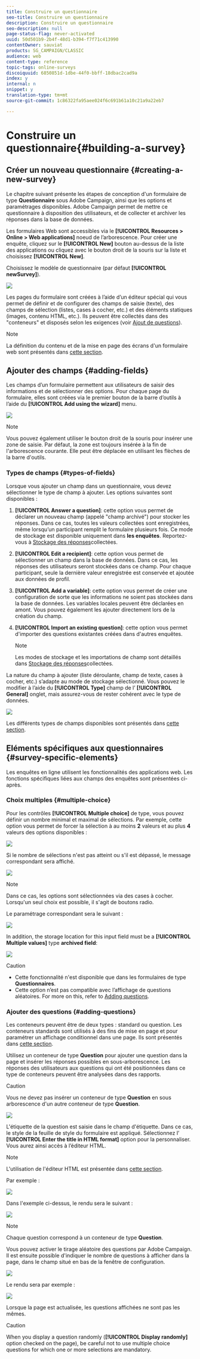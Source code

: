 ```yaml
---
title: Construire un questionnaire
seo-title: Construire un questionnaire
description: Construire un questionnaire
seo-description: null
page-status-flag: never-activated
uuid: 50d501b9-2b4f-48d1-b394-f7f71c413990
contentOwner: sauviat
products: SG_CAMPAIGN/CLASSIC
audience: web
content-type: reference
topic-tags: online-surveys
discoiquuid: 6850851d-1dbe-44f0-bbff-18dbac2cad9a
index: y
internal: n
snippet: y
translation-type: tm+mt
source-git-commit: 1c86322fa95aee024f6c691b61a10c21a9a22eb7

---
```



# Construire un questionnaire{#building-a-survey}

## Créer un nouveau questionnaire {#creating-a-new-survey}

Le chapitre suivant présente les étapes de conception d&#39;un formulaire de type **Questionnaire** sous Adobe Campaign, ainsi que les options et paramétrages disponibles. Adobe Campaign permet de mettre ce questionnaire à disposition des utilisateurs, et de collecter et archiver les réponses dans la base de données.

Les formulaires Web sont accessibles via le **[!UICONTROL Resources > Online > Web applications]** noeud de l’arborescence. Pour créer une enquête, cliquez sur le **[!UICONTROL New]** bouton au-dessus de la liste des applications ou cliquez avec le bouton droit de la souris sur la liste et choisissez **[!UICONTROL New]**.

Choisissez le modèle de questionnaire (par défaut **[!UICONTROL newSurvey]**).

![](assets/s_ncs_admin_survey_select_template.png)

Les pages du formulaire sont créées à l’aide d’un éditeur spécial qui vous permet de définir et de configurer des champs de saisie (texte), des champs de sélection (listes, cases à cocher, etc.) et des éléments statiques (images, contenu HTML, etc.). Ils peuvent être collectés dans des &quot;conteneurs&quot; et disposés selon les exigences (voir [Ajout de questions](#adding-questions)).

>[!NOTE]
>
>La définition du contenu et de la mise en page des écrans d&#39;un formulaire web sont présentés dans [cette section](../../web/using/about-web-forms.md).

## Ajouter des champs {#adding-fields}

Les champs d’un formulaire permettent aux utilisateurs de saisir des informations et de sélectionner des options. Pour chaque page du formulaire, elles sont créées via le premier bouton de la barre d’outils à l’aide du **[!UICONTROL Add using the wizard]** menu.

![](assets/s_ncs_admin_survey_add_field_menu.png)

>[!NOTE]
>
>Vous pouvez également utiliser le bouton droit de la souris pour insérer une zone de saisie. Par défaut, la zone est toujours insérée à la fin de l&#39;arborescence courante. Elle peut être déplacée en utilisant les flèches de la barre d&#39;outils.

### Types de champs {#types-of-fields}

Lorsque vous ajouter un champ dans un questionnaire, vous devez sélectionner le type de champ à ajouter. Les options suivantes sont disponibles :

1. **[!UICONTROL Answer a question]**: cette option vous permet de déclarer un nouveau champ (appelé &quot;champ archivé&quot;) pour stocker les réponses. Dans ce cas, toutes les valeurs collectées sont enregistrées, même lorsqu’un participant remplit le formulaire plusieurs fois. Ce mode de stockage est disponible uniquement dans **les enquêtes**. Reportez-vous à [Stockage des réponses](../../web/using/managing-answers.md#storing-collected-answers)collectées.
1. **[!UICONTROL Edit a recipient]**: cette option vous permet de sélectionner un champ dans la base de données. Dans ce cas, les réponses des utilisateurs seront stockées dans ce champ. Pour chaque participant, seule la dernière valeur enregistrée est conservée et ajoutée aux données de profil.
1. **[!UICONTROL Add a variable]**: cette option vous permet de créer une configuration de sorte que les informations ne soient pas stockées dans la base de données.  Les variables locales peuvent être déclarées en amont. Vous pouvez également les ajouter directement lors de la création du champ.
1. **[!UICONTROL Import an existing question]**: cette option vous permet d&#39;importer des questions existantes créées dans d&#39;autres enquêtes.

   >[!NOTE]
   >
   >Les modes de stockage et les importations de champ sont détaillés dans [Stockage des réponses](../../web/using/managing-answers.md#storing-collected-answers)collectées.

La nature du champ à ajouter (liste déroulante, champ de texte, cases à cocher, etc.) s’adapte au mode de stockage sélectionné. Vous pouvez le modifier à l’aide du **[!UICONTROL Type]** champ de l’ **[!UICONTROL General]** onglet, mais assurez-vous de rester cohérent avec le type de données.

![](assets/s_ncs_admin_survey_change_type.png)

Les différents types de champs disponibles sont présentés dans [cette section](../../web/using/about-web-forms.md).

## Eléments spécifiques aux questionnaires {#survey-specific-elements}

Les enquêtes en ligne utilisent les fonctionnalités des applications web. Les fonctions spécifiques liées aux champs des enquêtes sont présentées ci-après.

### Choix multiples {#multiple-choice}

Pour les contrôles **[!UICONTROL Multiple choice]** de type, vous pouvez définir un nombre minimal et maximal de sélections. Par exemple, cette option vous permet de forcer la sélection à au moins **2** valeurs et au plus **4** valeurs des options disponibles :

![](assets/s_ncs_admin_survey_multichoice_ex1.png)

Si le nombre de sélections n&#39;est pas atteint ou s&#39;il est dépassé, le message correspondant sera affiché.

![](assets/s_ncs_admin_survey_multichoice_ex2.png)

>[!NOTE]
>
>Dans ce cas, les options sont sélectionnées via des cases à cocher. Lorsqu&#39;un seul choix est possible, il s&#39;agit de boutons radio.

Le paramétrage correspondant sera le suivant :

![](assets/s_ncs_admin_survey_multichoice_ex3.png)

In addition, the storage location for this input field must be a **[!UICONTROL Multiple values]** type **archived field**:

![](assets/s_ncs_admin_survey_multiple_values_field.png)

>[!CAUTION]
>
>* Cette fonctionnalité n&#39;est disponible que dans les formulaires de type **Questionnaires**.
>* Cette option n’est pas compatible avec l’affichage de questions aléatoires. For more on this, refer to [Adding questions](#adding-questions).


### Ajouter des questions {#adding-questions}

Les conteneurs peuvent être de deux types : standard ou question. Les conteneurs standards sont utilisés à des fins de mise en page et pour paramétrer un affichage conditionnel dans une page. Ils sont présentés dans [cette section](../../web/using/about-web-forms.md).

Utilisez un conteneur de type **Question** pour ajouter une question dans la page et insérer les réponses possibles en sous-arborescence. Les réponses des utilisateurs aux questions qui ont été positionnées dans ce type de conteneurs peuvent être analysées dans des rapports.

>[!CAUTION]
>
>Vous ne devez pas insérer un conteneur de type **Question** en sous arborescence d&#39;un autre conteneur de type **Question**.

![](assets/s_ncs_admin_question_label.png)

L&#39;étiquette de la question est saisie dans le champ d&#39;étiquette. Dans ce cas, le style de la feuille de style du formulaire est appliqué. Sélectionnez l’ **[!UICONTROL Enter the title in HTML format]** option pour la personnaliser. Vous aurez ainsi accès à l’éditeur HTML.

>[!NOTE]
>
>L&#39;utilisation de l&#39;éditeur HTML est présentée dans [cette section](../../web/using/about-web-forms.md).

Par exemple :

![](assets/s_ncs_admin_survey_containers_qu_arbo.png)

Dans l&#39;exemple ci-dessus, le rendu sera le suivant :

![](assets/s_ncs_admin_survey_containers_qu_ex.png)

>[!NOTE]
>
>Chaque question correspond à un conteneur de type **Question**.

Vous pouvez activer le tirage aléatoire des questions par Adobe Campaign. Il est ensuite possible d&#39;indiquer le nombre de questions à afficher dans la page, dans le champ situé en bas de la fenêtre de configuration.

![](assets/s_ncs_admin_survey_containers_qu_display.png)

Le rendu sera par exemple :

![](assets/s_ncs_admin_survey_containers_qu_display_rendering.png)

Lorsque la page est actualisée, les questions affichées ne sont pas les mêmes.

>[!CAUTION]
>
>When you display a question randomly (**[!UICONTROL Display randomly]** option checked on the page), be careful not to use multiple choice questions for which one or more selections are mandatory.

